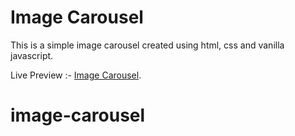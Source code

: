 # Image Carousel

This is a simple image carousel created using html, css and vanilla javascript.

Live Preview :- [Image Carousel](https://heyyayesh.github.io/image-carousel).
# image-carousel
